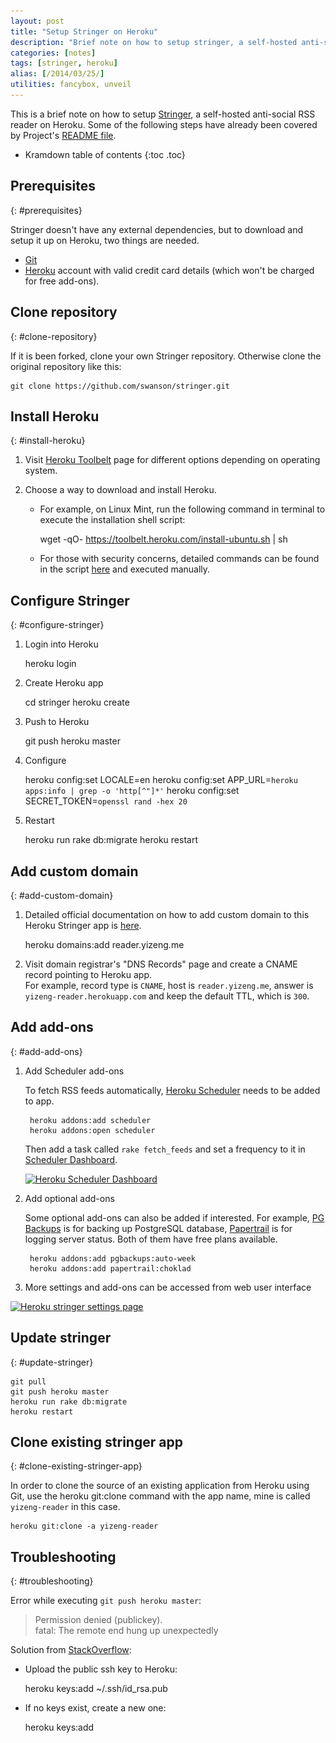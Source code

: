 ```yaml
---
layout: post
title: "Setup Stringer on Heroku"
description: "Brief note on how to setup stringer, a self-hosted anti-social RSS reader on Heroku."
categories: [notes]
tags: [stringer, heroku]
alias: [/2014/03/25/]
utilities: fancybox, unveil
---
```

This is a brief note on how to setup [Stringer][Stringer], a self-hosted anti-social RSS reader on Heroku.
Some of the following steps have already been covered by Project's [README file][README].

* Kramdown table of contents
{:toc .toc}

## Prerequisites
{: #prerequisites}

Stringer doesn't have any external dependencies,
but to download and setup it up on Heroku, two things are needed.

- [Git][Git Downloads]
- [Heroku][Heroku] account with valid credit card details (which won't be charged for free add-ons).

## Clone repository
{: #clone-repository}

If it is been forked, clone your own Stringer repository.
Otherwise clone the original repository like this:

	git clone https://github.com/swanson/stringer.git

## Install Heroku
{: #install-heroku}

1. Visit [Heroku Toolbelt][Heroku Toolbelt] page for different options depending on operating system.
2. Choose a way to download and install Heroku.

	- For example, on Linux Mint, run the following command in terminal to execute the installation shell script:

	  	wget -qO- https://toolbelt.heroku.com/install-ubuntu.sh | sh

	- For those with security concerns, detailed commands can be found
	in the script [here](https://toolbelt.heroku.com/install-ubuntu.sh) and executed manually.

## Configure Stringer
{: #configure-stringer}

1. Login into Heroku

   	heroku login

2. Create Heroku app

   	cd stringer
   	heroku create

3. Push to Heroku

   	git push heroku master

4. Configure

   	heroku config:set LOCALE=en
   	heroku config:set APP_URL=`heroku apps:info | grep -o 'http[^"]*'`
   	heroku config:set SECRET_TOKEN=`openssl rand -hex 20`

5. Restart

   	heroku run rake db:migrate
   	heroku restart

## Add custom domain
{: #add-custom-domain}

1. Detailed official documentation on how to add custom domain to this Heroku Stringer app is [here][Heroku Custom Domains].

   	heroku domains:add reader.yizeng.me

2. Visit domain registrar's "DNS Records" page and create a CNAME record pointing to Heroku app.<br />
   For example, record type is `CNAME`, host is `reader.yizeng.me`,
   answer is `yizeng-reader.herokuapp.com` and keep the default TTL, which is `300`.

## Add add-ons
{: #add-add-ons}

1. Add Scheduler add-ons

	To fetch RSS feeds automatically, [Heroku Scheduler](https://addons.heroku.com/scheduler) needs to be added to app.

		heroku addons:add scheduler
		heroku addons:open scheduler

	Then add a task called `rake fetch_feeds`
	and set a frequency to it in [Scheduler Dashboard](https://scheduler.heroku.com/dashboard).

	<a class="post-image" href="/assets/images/posts/2014-03-24-heroku-scheduler-dashboard.png">
	<img itemprop="image" data-src="/assets/images/posts/2014-03-24-heroku-scheduler-dashboard.png" src="/assets/js/unveil/loader.gif" alt="Heroku Scheduler Dashboard" />
	</a>

2. Add optional add-ons

	Some optional add-ons can also be added if interested.
	For example, [PG Backups](https://addons.heroku.com/pgbackups) is for backing up PostgreSQL database,
	[Papertrail](https://addons.heroku.com/papertrail) is for logging server status.
	Both of them have free plans available.

		heroku addons:add pgbackups:auto-week
		heroku addons:add papertrail:choklad

3. More settings and add-ons can be accessed from web user interface

<a class="post-image" href="/assets/images/posts/2014-03-24-heroku-stringer-settings-page.png">
<img itemprop="image" data-src="/assets/images/posts/2014-03-24-heroku-stringer-settings-page.png" src="/assets/js/unveil/loader.gif" alt="Heroku stringer settings page" />
</a>

## Update stringer
{: #update-stringer}

	git pull
	git push heroku master
	heroku run rake db:migrate
	heroku restart

## Clone existing stringer app
{: #clone-existing-stringer-app}

In order to clone the source of an existing application from Heroku using Git,
use the heroku git:clone command with the app name, mine is called `yizeng-reader` in this case.

	heroku git:clone -a yizeng-reader

## Troubleshooting
{: #troubleshooting}

Error while executing `git push heroku master`:

> Permission denied (publickey).<br />
> fatal: The remote end hung up unexpectedly

Solution from [StackOverflow](http://stackoverflow.com/q/4269922/1177636):

- Upload the public ssh key to Heroku:

  	heroku keys:add ~/.ssh/id_rsa.pub

- If no keys exist, create a new one:

  	heroku keys:add

[Stringer]: https://github.com/swanson/stringer
[README]: https://github.com/swanson/stringer/blob/master/README.md
[Git Downloads]: http://git-scm.com/downloads
[Heroku]: https://www.heroku.com/
[Heroku Toolbelt]: https://toolbelt.heroku.com/
[Heroku Custom Domains]: https://devcenter.heroku.com/articles/custom-domains
